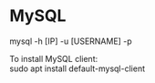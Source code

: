 # MySQL
mysql -h [IP] -u [USERNAME] -p

To install MySQL client:  
sudo apt install default-mysql-client  
